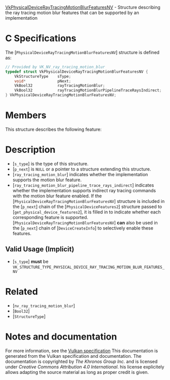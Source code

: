 [VkPhysicalDeviceRayTracingMotionBlurFeaturesNV](https://www.khronos.org/registry/vulkan/specs/1.3-extensions/man/html/VkPhysicalDeviceRayTracingMotionBlurFeaturesNV.html) - Structure describing the ray tracing motion blur features that can be supported by an implementation

# C Specifications
The [`PhysicalDeviceRayTracingMotionBlurFeaturesNV`] structure is
defined as:
```c
// Provided by VK_NV_ray_tracing_motion_blur
typedef struct VkPhysicalDeviceRayTracingMotionBlurFeaturesNV {
    VkStructureType    sType;
    void*              pNext;
    VkBool32           rayTracingMotionBlur;
    VkBool32           rayTracingMotionBlurPipelineTraceRaysIndirect;
} VkPhysicalDeviceRayTracingMotionBlurFeaturesNV;
```

# Members
This structure describes the following feature:

# Description
- [`s_type`] is the type of this structure.
- [`p_next`] is `NULL` or a pointer to a structure extending this structure.
- [`ray_tracing_motion_blur`] indicates whether the implementation supports the motion blur feature.
- [`ray_tracing_motion_blur_pipeline_trace_rays_indirect`] indicates whether the implementation supports indirect ray tracing commands with the motion blur feature enabled.
If the [`PhysicalDeviceRayTracingMotionBlurFeaturesNV`] structure is included in the [`p_next`] chain of the
[`PhysicalDeviceFeatures2`] structure passed to
[`get_physical_device_features2`], it is filled in to indicate whether each
corresponding feature is supported.
[`PhysicalDeviceRayTracingMotionBlurFeaturesNV`] **can**  also be used in the [`p_next`] chain of
[`DeviceCreateInfo`] to selectively enable these features.
## Valid Usage (Implicit)
-  [`s_type`] **must**  be `VK_STRUCTURE_TYPE_PHYSICAL_DEVICE_RAY_TRACING_MOTION_BLUR_FEATURES_NV`

# Related
- [`nv_ray_tracing_motion_blur`]
- [`Bool32`]
- [`StructureType`]

# Notes and documentation
For more information, see the [Vulkan specification](https://www.khronos.org/registry/vulkan/specs/1.3-extensions/html/vkspec.html)
This documentation is generated from the Vulkan specification and documentation.
The documentation is copyrighted by *The Khronos Group Inc.* and is licensed under *Creative Commons Attribution 4.0 International*.
his license explicitely allows adapting the source material as long as proper credit is given.
        